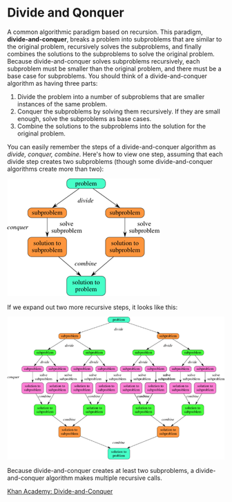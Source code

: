 # Divide and Qonquer

A common algorithmic paradigm based on recursion. This paradigm, **divide-and-conquer**, breaks a problem into subproblems that are similar to the original problem, recursively solves the subproblems, and finally combines the solutions to the subproblems to solve the original problem. Because divide-and-conquer solves subproblems recursively, each subproblem must be smaller than the original problem, and there must be a base case for subproblems. You should think of a divide-and-conquer algorithm as having three parts:

1. Divide the problem into a number of subproblems that are smaller instances of the same problem.
2. Conquer the subproblems by solving them recursively. If they are small enough, solve the subproblems as base cases.
3. Combine the solutions to the subproblems into the solution for the original problem.

You can easily remember the steps of a divide-and-conquer algorithm as *divide, conquer, combine*. Here's how to view one step, assuming that each divide step creates two subproblems (though some divide-and-conquer algorithms create more than two):

![](images/dc_recursion.png)

If we expand out two more recursive steps, it looks like this:

![](images/dc_recursion_expanded.png)

Because divide-and-conquer creates at least two subproblems, a divide-and-conquer algorithm makes multiple recursive calls.

[Khan Academy: Divide-and-Conquer](https://www.khanacademy.org/computing/computer-science/algorithms/merge-sort/a/divide-and-conquer-algorithms)
